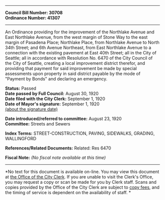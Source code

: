 * * * * *  
  
**Council Bill Number: [](#h0)[](#h2)30708**   
**Ordinance Number: 41307**  
  
* * * * *  
  
An Ordinance providing for the improvement of the Northlake Avenue and East Northlake Avenue, from the west margin of Stone Way to the east margin of Pasadena Place; Northlake Place, from Northlake Avenue to North 34th Street; and 6th Avenue Northeast, from East Northlake Avenue to a connection with the existing pavement at East 40th Street; all in the City of Seattle; all in accordance with Resolution No. 6470 of the City Council of the City of Seattle, creating a local improvement district therefor, and providing that payment for said improvement be made by special assessments upon property in said district payable by the mode of "Payment by Bonds" and declaring an emergency.  
  
**Status:** Passed   
**Date passed by Full Council:** August 30, 1920   
**Date filed with the City Clerk:** September 1, 1920   
**Date of Mayor's signature:** September 1, 1920   
[(about the signature date)](/~public/approvaldate.htm)   
  
  
**Date introduced/referred to committee:** August 23, 1920   
**Committee:** Streets and Sewers   
  
**Index Terms:** STREET-CONSTRUCTION, PAVING, SIDEWALKS, GRADING, WALLINGFORD  
  
**References/Related Documents:** Related: Res 6470  
  
**Fiscal Note:** *(No fiscal note available at this time)*  
  
* * * * *  
  
*No text for this document is available on-line. You may view this document at [the Office of the City Clerk](http://www.seattle.gov/leg/clerk/contactUs.htm). If you are unable to visit the Clerk's Office, you may request a copy or scan be made for you by Clerk staff. Scans and copies provided by the Office of the City Clerk are subject to [copy fees](http://clerk.seattle.gov/~public/clerkfees.htm), and the timing of service is dependent on the availability of staff. *  
  
  
